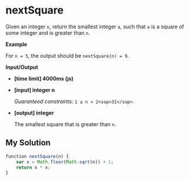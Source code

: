 # nextSquare
﻿Given an integer `n`, return the smallest integer `a`, such that `a` is a square of some integer and is greater than `n`.

**Example**

For `n = 5`, the output should be
`nextSquare(n) = 9`.

**Input/Output**

*   **[time limit] 4000ms (js)**

*   **[input] integer n**

    _Guaranteed constraints:_
    `1 ≤ n < 2<sup>31</sup>`.

*   **[output] integer**

    The smallest square that is greater than `n`.


## My Solution
```javascript
﻿function nextSquare(n) {
    var x = Math.floor(Math.sqrt(n)) + 1;
    return x * x;
}
​
```
